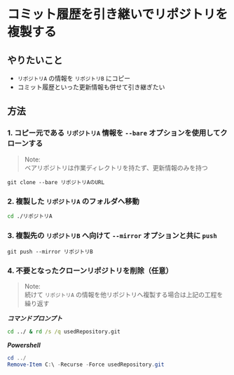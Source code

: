 # コミット履歴を引き継いでリポジトリを複製する

## やりたいこと

- `リポジトリA` の情報を `リポジトリB` にコピー
- コミット履歴といった更新情報も併せて引き継ぎたい

## 方法

### 1. コピー元である `リポジトリA` 情報を `--bare` オプションを使用してクローンする

> Note:<br>
> ベアリポジトリは作業ディレクトリを持たず、更新情報のみを持つ

```git
git clone --bare リポジトリAのURL
```

### 2. 複製した `リポジトリA` のフォルダへ移動

```cmd
cd ./リポジトリA
```

### 3. 複製先の `リポジトリB` へ向けて `--mirror` オプションと共に `push`

```git
git push --mirror リポジトリB
```

### 4. 不要となったクローンリポジトリを削除（任意）

> Note:<br>
> 続けて `リポジトリA` の情報を他リポジトリへ複製する場合は上記の工程を繰り返す

**_コマンドプロンプト_**

```cmd
cd ../ & rd /s /q usedRepository.git
```

**_Powershell_**

```Powershell
cd ../
Remove-Item C:\ -Recurse -Force usedRepository.git
```
